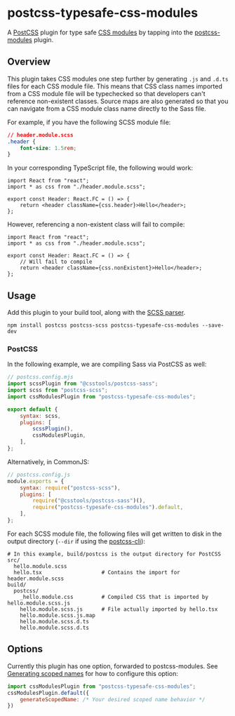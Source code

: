 # postcss-typesafe-css-modules

A [PostCSS](https://postcss.org/) plugin for type safe [CSS modules](https://github.com/css-modules/css-modules) by tapping into the [postcss-modules](https://github.com/madyankin/postcss-modules) plugin.

## Overview

This plugin takes CSS modules one step further by generating `.js` and `.d.ts` files for each CSS module file. This means that CSS class names imported from a CSS module file will be typechecked so that developers can't reference non-existent classes. Source maps are also generated so that you can navigate from a CSS module class name directly to the Sass file.

For example, if you have the following SCSS module file:

```css
// header.module.scss
.header {
    font-size: 1.5rem;
}
```

In your corresponding TypeScript file, the following would work:

```tsx
import React from "react";
import * as css from "./header.module.scss";

export const Header: React.FC = () => {
    return <header className={css.header}>Hello</header>;
};
```

However, referencing a non-existent class will fail to compile:

```tsx
import React from "react";
import * as css from "./header.module.scss";

export const Header: React.FC = () => {
    // Will fail to compile
    return <header className={css.nonExistent}>Hello</header>;
};
```

## Usage

Add this plugin to your build tool, along with the [SCSS parser](https://github.com/postcss/postcss-scss).

```
npm install postcss postcss-scss postcss-typesafe-css-modules --save-dev
```

### PostCSS

In the following example, we are compiling Sass via PostCSS as well:

```js
// postcss.config.mjs
import scssPlugin from "@csstools/postcss-sass";
import scss from "postcss-scss";
import cssModulesPlugin from "postcss-typesafe-css-modules";

export default {
    syntax: scss,
    plugins: [
        scssPlugin(),
        cssModulesPlugin,
    ],
};
```

Alternatively, in CommonJS:

```js
// postcss.config.js
module.exports = {
    syntax: require("postcss-scss"),
    plugins: [
        require("@csstools/postcss-sass")(),
        require("postcss-typesafe-css-modules").default,
    ],
};
```

For each SCSS module file, the following files will get written to disk in the output directory (`--dir` if using the [postcss-cli](https://github.com/postcss/postcss-cli)):

```
# In this example, build/postcss is the output directory for PostCSS
src/
  hello.module.scss
  hello.tsx                   # Contains the import for header.module.scss
build/
  postcss/
    _hello.module.css         # Compiled CSS that is imported by hello.module.scss.js
    hello.module.scss.js      # File actually imported by hello.tsx
    hello.module.scss.js.map
    hello.module.scss.d.ts
    hello.module.scss.d.ts
```

## Options

Currently this plugin has one option, forwarded to postcss-modules. See [Generating scoped names](https://www.npmjs.com/package/postcss-modules#generating-scoped-names) for how to configure this option:

```js
import cssModulesPlugin from "postcss-typesafe-css-modules";
cssModulesPlugin.default({
    generateScopedName: /* Your desired scoped name behavior */
})
```